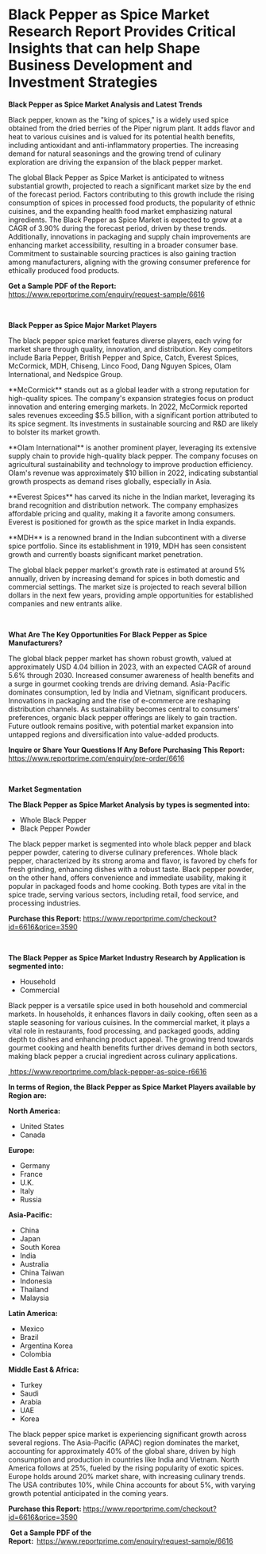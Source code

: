 <p><h1>Black Pepper as Spice Market Research Report Provides Critical Insights that can help Shape Business Development and Investment Strategies</h1></p><p><strong>Black Pepper as Spice Market Analysis and Latest Trends</strong></p>
<p><p>Black pepper, known as the "king of spices," is a widely used spice obtained from the dried berries of the Piper nigrum plant. It adds flavor and heat to various cuisines and is valued for its potential health benefits, including antioxidant and anti-inflammatory properties. The increasing demand for natural seasonings and the growing trend of culinary exploration are driving the expansion of the black pepper market.</p><p>The global Black Pepper as Spice Market is anticipated to witness substantial growth, projected to reach a significant market size by the end of the forecast period. Factors contributing to this growth include the rising consumption of spices in processed food products, the popularity of ethnic cuisines, and the expanding health food market emphasizing natural ingredients. The Black Pepper as Spice Market is expected to grow at a CAGR of 3.90% during the forecast period, driven by these trends. Additionally, innovations in packaging and supply chain improvements are enhancing market accessibility, resulting in a broader consumer base. Commitment to sustainable sourcing practices is also gaining traction among manufacturers, aligning with the growing consumer preference for ethically produced food products.</p></p>
<p><strong>Get a Sample PDF of the Report:&nbsp;</strong> <a href="https://www.reportprime.com/enquiry/request-sample/6616?utm_campaign=4556&utm_medium=2&utm_source=Github&utm_content=ia&utm_term=16052025&utm_id=black-pepper-as-spice">https://www.reportprime.com/enquiry/request-sample/6616</a></p>
<p>&nbsp;</p>
<p><strong>Black Pepper as Spice Major Market Players</strong></p>
<p><p>The black pepper spice market features diverse players, each vying for market share through quality, innovation, and distribution. Key competitors include Baria Pepper, British Pepper and Spice, Catch, Everest Spices, McCormick, MDH, Chiseng, Linco Food, Dang Nguyen Spices, Olam International, and Nedspice Group.</p><p>**McCormick** stands out as a global leader with a strong reputation for high-quality spices. The company's expansion strategies focus on product innovation and entering emerging markets. In 2022, McCormick reported sales revenues exceeding $5.5 billion, with a significant portion attributed to its spice segment. Its investments in sustainable sourcing and R&D are likely to bolster its market growth.</p><p>**Olam International** is another prominent player, leveraging its extensive supply chain to provide high-quality black pepper. The company focuses on agricultural sustainability and technology to improve production efficiency. Olam's revenue was approximately $10 billion in 2022, indicating substantial growth prospects as demand rises globally, especially in Asia.</p><p>**Everest Spices** has carved its niche in the Indian market, leveraging its brand recognition and distribution network. The company emphasizes affordable pricing and quality, making it a favorite among consumers. Everest is positioned for growth as the spice market in India expands.</p><p>**MDH** is a renowned brand in the Indian subcontinent with a diverse spice portfolio. Since its establishment in 1919, MDH has seen consistent growth and currently boasts significant market penetration. </p><p>The global black pepper market's growth rate is estimated at around 5% annually, driven by increasing demand for spices in both domestic and commercial settings. The market size is projected to reach several billion dollars in the next few years, providing ample opportunities for established companies and new entrants alike.</p></p>
<p>&nbsp;</p>
<p><strong>What Are The Key Opportunities For Black Pepper as Spice Manufacturers?</strong></p>
<p><p>The global black pepper market has shown robust growth, valued at approximately USD 4.04 billion in 2023, with an expected CAGR of around 5.6% through 2030. Increased consumer awareness of health benefits and a surge in gourmet cooking trends are driving demand. Asia-Pacific dominates consumption, led by India and Vietnam, significant producers. Innovations in packaging and the rise of e-commerce are reshaping distribution channels. As sustainability becomes central to consumers' preferences, organic black pepper offerings are likely to gain traction. Future outlook remains positive, with potential market expansion into untapped regions and diversification into value-added products.</p></p>
<p><strong>Inquire or Share Your Questions If Any Before Purchasing This Report:</strong> <a href="https://www.reportprime.com/enquiry/pre-order/6616?utm_campaign=4556&utm_medium=2&utm_source=Github&utm_content=ia&utm_term=16052025&utm_id=black-pepper-as-spice">https://www.reportprime.com/enquiry/pre-order/6616</a></p>
<p>&nbsp;</p>
<p><strong>Market Segmentation</strong></p>
<p><strong>The Black Pepper as Spice Market Analysis by types is segmented into:</strong></p>
<p><ul><li>Whole Black Pepper</li><li>Black Pepper Powder</li></ul></p>
<p><p>The black pepper market is segmented into whole black pepper and black pepper powder, catering to diverse culinary preferences. Whole black pepper, characterized by its strong aroma and flavor, is favored by chefs for fresh grinding, enhancing dishes with a robust taste. Black pepper powder, on the other hand, offers convenience and immediate usability, making it popular in packaged foods and home cooking. Both types are vital in the spice trade, serving various sectors, including retail, food service, and processing industries.</p></p>
<p><strong>Purchase this Report:&nbsp;</strong><a href="https://www.reportprime.com/checkout?id=6616&price=3590&utm_campaign=4556&utm_medium=2&utm_source=Github&utm_content=ia&utm_term=16052025&utm_id=black-pepper-as-spice">https://www.reportprime.com/checkout?id=6616&price=3590</a></p>
<p>&nbsp;</p>
<p><strong>The Black Pepper as Spice Market Industry Research by Application is segmented into:</strong></p>
<p><ul><li>Household</li><li>Commercial</li></ul></p>
<p><p>Black pepper is a versatile spice used in both household and commercial markets. In households, it enhances flavors in daily cooking, often seen as a staple seasoning for various cuisines. In the commercial market, it plays a vital role in restaurants, food processing, and packaged goods, adding depth to dishes and enhancing product appeal. The growing trend towards gourmet cooking and health benefits further drives demand in both sectors, making black pepper a crucial ingredient across culinary applications.</p></p>
<p><a href="https://www.reportprime.com/black-pepper-as-spice-r6616?utm_campaign=4556&utm_medium=2&utm_source=Github&utm_content=ia&utm_term=16052025&utm_id=black-pepper-as-spice">&nbsp;https://www.reportprime.com/black-pepper-as-spice-r6616</a></p>
<p><strong>In terms of Region, the Black Pepper as Spice Market Players available by Region are:</strong></p>
<p>
    <p> <strong> North America: </strong>
        <ul>
            <li>United States</li>
            <li>Canada</li>
        </ul>
        </p> 
    <p> <strong> Europe: </strong>
        <ul>
            <li>Germany</li>
            <li>France</li>
            <li>U.K.</li>
            <li>Italy</li>
            <li>Russia</li>
        </ul>
        </p> 
    <p> <strong> Asia-Pacific: </strong>
        <ul>
            <li>China</li>
            <li>Japan</li>
            <li>South Korea</li>
            <li>India</li>
            <li>Australia</li>
            <li>China Taiwan</li>
            <li>Indonesia</li>
            <li>Thailand</li>
            <li>Malaysia</li>
        </ul>
        </p> 
    <p> <strong> Latin America: </strong>
        <ul>
            <li>Mexico</li>
            <li>Brazil</li>
            <li>Argentina Korea</li>
            <li>Colombia</li>
        </ul>
        </p> 
    <p> <strong> Middle East & Africa: </strong>
        <ul>
            <li>Turkey</li>
            <li>Saudi</li>
            <li>Arabia</li>
            <li>UAE</li>
            <li>Korea</li>
        </ul>
    </p>
    </p>
<p><p>The black pepper spice market is experiencing significant growth across several regions. The Asia-Pacific (APAC) region dominates the market, accounting for approximately 40% of the global share, driven by high consumption and production in countries like India and Vietnam. North America follows at 25%, fueled by the rising popularity of exotic spices. Europe holds around 20% market share, with increasing culinary trends. The USA contributes 10%, while China accounts for about 5%, with varying growth potential anticipated in the coming years.</p></p>
<p><strong>Purchase this Report: </strong><a href="https://www.reportprime.com/checkout?id=6616&price=3590&utm_campaign=4556&utm_medium=2&utm_source=Github&utm_content=ia&utm_term=16052025&utm_id=black-pepper-as-spice">https://www.reportprime.com/checkout?id=6616&price=3590</a></p>
<p>&nbsp;<strong>Get a Sample PDF of the Report:&nbsp;&nbsp;</strong><a href="https://www.reportprime.com/enquiry/request-sample/6616?utm_campaign=4556&utm_medium=2&utm_source=Github&utm_content=ia&utm_term=16052025&utm_id=black-pepper-as-spice">https://www.reportprime.com/enquiry/request-sample/6616</a></p>
<p><strong></strong></p>
<p><p></p><p></p><p></p></p>